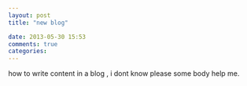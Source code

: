 ```yaml
---
layout: post
title: "new blog"

date: 2013-05-30 15:53
comments: true
categories: 
---
```

how to write content in a blog , i dont know please some body help me.
